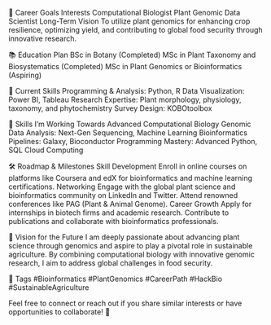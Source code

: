 🎯 Career Goals
Interests
Computational Biologist
Plant Genomic Data Scientist
Long-Term Vision
To utilize plant genomics for enhancing crop resilience, optimizing yield, and contributing to global food security through innovative research.

📚 Education Plan
BSc in Botany (Completed)
MSc in Plant Taxonomy and Biosystematics (Completed)
MSc in Plant Genomics or Bioinformatics (Aspiring)

🔧 Current Skills
Programming & Analysis: Python, R
Data Visualization: Power BI, Tableau
Research Expertise: Plant morphology, physiology, taxonomy, and phytochemistry
Survey Design: KOBOtoolbox

🚀 Skills I’m Working Towards
Advanced Computational Biology
Genomic Data Analysis: Next-Gen Sequencing, Machine Learning
Bioinformatics Pipelines: Galaxy, Bioconductor
Programming Mastery: Advanced Python, SQL
Cloud Computing

🛠️ Roadmap & Milestones
Skill Development
Enroll in online courses on platforms like Coursera and edX for bioinformatics and machine learning certifications.
Networking
Engage with the global plant science and bioinformatics community on LinkedIn and Twitter.
Attend renowned conferences like PAG (Plant & Animal Genome).
Career Growth
Apply for internships in biotech firms and academic research.
Contribute to publications and collaborate with bioinformatics professionals.

🌱 Vision for the Future
I am deeply passionate about advancing plant science through genomics and aspire to play a pivotal role in sustainable agriculture. By combining computational biology with innovative genomic research, I aim to address global challenges in food security.

🔖 Tags
#Bioinformatics #PlantGenomics #CareerPath #HackBio #SustainableAgriculture

Feel free to connect or reach out if you share similar interests or have opportunities to collaborate! 🌾
